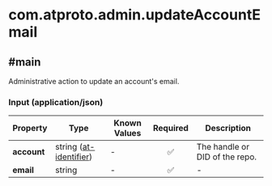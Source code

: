 # com.atproto.admin.updateAccountEmail

## #main

Administrative action to update an account's email.

### Input (application/json)

| Property | Type | Known Values | Required | Description |
| --- | --- | --- | :---: | --- |
| **account** | string ([at-identifier](https://atproto.com/specs/lexicon#at-identifier)) | - | ✅ | The handle or DID of the repo. |
| **email** | string | - | ✅ | - |
